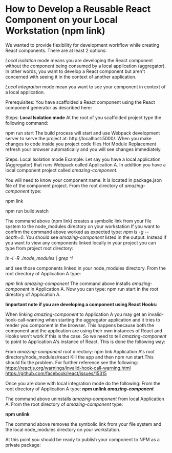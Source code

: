 # How to Develop a Reusable React Component on your Local Workstation (npm link) #


We wanted to provide flexibility for development workflow while creating React components.  There are at least 2 options:

*Local isolation* mode means you are developing the React component without the component being consumed by a local application (aggregator).  In other words, you want to develop a React component but aren't concerned with seeing it in the context of another application.

*Local integration* mode mean you want to see your component in context of a local application.

Prerequisites:
You have scaffolded a React component using the React component generator as described here:

Steps: **Local Isolation mode**
At the root of you scaffolded project type the following command:

npm run start
The build process will start and use Webpack development server to serve the project at: http://localhost:5000/.  When you make changes to code inside you project code files Hot Module Replacement refresh your browser automatically and you will see changes immediately.

Steps: Local Isolation mode
Example:  Let say you have a local application (Aggregator) that runs Webpack called Application A. In addition you have a local component project called *amazing-component*.

You will need to know your component name.  It is located in package.json file of the component project.
From the root directory of *amazing-component* type:

npm link

npm run build:watch

The command above (npm link) creates a symbolic link from your file system to the node_modules directory on your workstation
If you want to confirm the command above worked as expected type: *npm ls -g --depth=0*.  You should see *amazing-component* listed in the output.
Instead if you want to view any components linked locally in your project you can type from project root directory: 

*ls -l -R ./node_modules | grep ^l*

and see those components linked in your node_modules directory.
From the root directory of Application A type:

*npm link amazing-component*
The command above installs *amazing-component* in Application A.
Now you can type: npm run start in the root directory of Application A.


**Important note if you are developing a component using React Hooks:**

When linking *amazing-component* to Application A you may get an invalid-hook-call-warning when starting the aggregator application and it tries to render you component in the browser. This happens because both the component and the application are using their own instances of React and Hooks won't work if this is the case. So we need to tell *amazing-component* to point to Application A's instance of React. This is done the following way:

From *amazing-component* root directory: npm link Application A's root directory/node_modules/react
Kill the app and then npm run start.This should fix the problem. For further reference see the following:
https://reactjs.org/warnings/invalid-hook-call-warning.html
https://github.com/facebook/react/issues/15315


Once you are done with local integration mode do the following:
From the root directory of Application A type: **npm unlink *amazing-component***

The command above uninstalls *amazing-component* from local Application A.
From the root directory of *amazing-component* type:

**npm unlink**

The command above removes the  symbolic link from your file system and the local node_modules directory on your workstation.

At this point you should be ready to publish your component to NPM as a private package: 